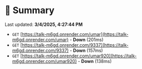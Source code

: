 # 📖 Summary
Last updated: **3/4/2025, 4:27:44 PM**

- `GET` [https://talk-m6gd.onrender.com/umar](https://talk-m6gd.onrender.com/umar) - **Down** (201ms)
- `GET` [https://talk-m6gd.onrender.com/9337](https://talk-m6gd.onrender.com/9337) - **Down** (157ms)
- `GET` [https://talk-m6gd.onrender.com/umar920](https://talk-m6gd.onrender.com/umar920) - **Down** (138ms)
